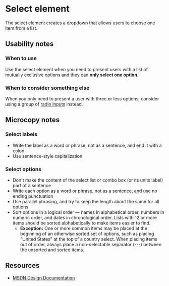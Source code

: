 # Select element
The select element creates a dropdown that allows users to choose one item from a list.

## Usability notes

### When to use
Use the select element when you need to present users with a list of mutually exclusive options and they can **only select one option**.

### When to consider something else
When you only need to present a user with three or less options, consider using a group of [radio inputs](radio-inputs.html) instead.

## Microcopy notes
### Select labels
- Write the label as a word or phrase, not as a sentence, and end it with a colon
- Use sentence-style capitalization

### Select options
- Don't make the content of the select list or combo box (or its units label) part of a sentence
- Write each option as a word or phrase, not as a sentence, and use no ending punctuation
- Use parallel phrasing, and try to keep the length about the same for all options
- Sort options in a logical order — names in alphabetical order, numbers in numeric order, and dates in chronological order. Lists with 12 or more items should be sorted alphabetically to make items easier to find.
  - **Exception:** One or more common items may be placed at the beginning of an otherwise sorted set of options, such as placing "United States" at the top of a country select. When placing items out of order, always place a non-selectable separator (---) between the unsorted and sorted items.

## Resources
- [MSDN Design Documentation](https://msdn.microsoft.com/en-us/library/windows/desktop/dn742404.aspx)
